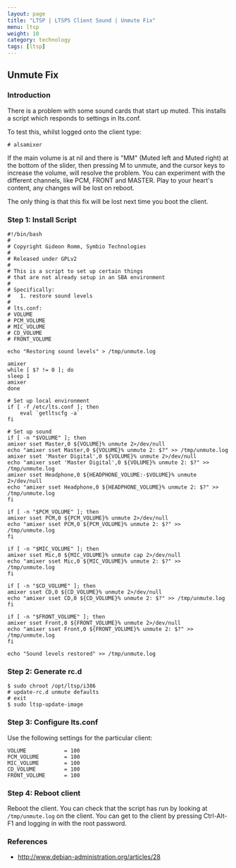 ```yaml
---
layout: page
title: "LTSP | LTSP5 Client Sound | Unmute Fix"
menu: ltsp
weight: 10
category: technology
tags: [ltsp]
---
```


## Unmute Fix

### Introduction

There is a problem with some sound cards that start up muted.  This installs a script which responds to settings in lts.conf.

To test this, whilst logged onto the client type:

    # alsamixer

If the main volume is at nil and there is "MM" (Muted left and Muted right) at the bottom of the slider, then pressing M to unmute, and the cursor keys to increase the volume, will resolve the problem.  You can experiment with the different channels, like PCM, FRONT and MASTER.  Play to your heart's content, any changes will be lost on reboot.

The only thing is that this fix will be lost next time you boot the client.

### Step 1: Install Script

    #!/bin/bash
    #
    # Copyright Gideon Romm, Symbio Technologies
    #
    # Released under GPLv2
    #
    # This is a script to set up certain things 
    # that are not already setup in an SBA environment
    #
    # Specifically:
    #   1. restore sound levels
    #
    # lts.conf:
    # VOLUME
    # PCM_VOLUME
    # MIC_VOLUME
    # CD_VOLUME
    # FRONT_VOLUME

    echo "Restoring sound levels" > /tmp/unmute.log

    amixer
    while [ $? != 0 ]; do
    sleep 1
    amixer
    done

    # Set up local environment
    if [ -f /etc/lts.conf ]; then
        eval `getltscfg -a`
    fi

    # Set up sound
    if [ -n "$VOLUME" ]; then
    amixer sset Master,0 ${VOLUME}% unmute 2>/dev/null
    echo "amixer sset Master,0 ${VOLUME}% unmute 2: $?" >> /tmp/unmute.log
    amixer sset 'Master Digital',0 ${VOLUME}% unmute 2>/dev/null
    echo "amixer sset 'Master Digital',0 ${VOLUME}% unmute 2: $?" >> /tmp/unmute.log
    amixer sset Headphone,0 ${HEADPHONE_VOLUME:-$VOLUME}% unmute 2>/dev/null
    echo "amixer sset Headphone,0 ${HEADPHONE_VOLUME}% unmute 2: $?" >> /tmp/unmute.log
    fi

    if [ -n "$PCM_VOLUME" ]; then
    amixer sset PCM,0 ${PCM_VOLUME}% unmute 2>/dev/null
    echo "amixer sset PCM,0 ${PCM_VOLUME}% unmute 2: $?" >> /tmp/unmute.log
    fi

    if [ -n "$MIC_VOLUME" ]; then
    amixer sset Mic,0 ${MIC_VOLUME}% unmute cap 2>/dev/null
    echo "amixer sset Mic,0 ${MIC_VOLUME}% unmute 2: $?" >> /tmp/unmute.log
    fi

    if [ -n "$CD_VOLUME" ]; then
    amixer sset CD,0 ${CD_VOLUME}% unmute 2>/dev/null
    echo "amixer sset CD,0 ${CD_VOLUME}% unmute 2: $?" >> /tmp/unmute.log
    fi

    if [ -n "$FRONT_VOLUME" ]; then
    amixer sset Front,0 ${FRONT_VOLUME}% unmute 2>/dev/null
    echo "amixer sset Front,0 ${FRONT_VOLUME}% unmute 2: $?" >> /tmp/unmute.log
    fi

    echo "Sound levels restored" >> /tmp/unmute.log

### Step 2: Generate rc.d

    $ sudo chroot /opt/ltsp/i386
    # update-rc.d unmute defaults
    # exit
    $ sudo ltsp-update-image

### Step 3: Configure lts.conf

Use the following settings for the particular client:

    VOLUME            = 100
    PCM_VOLUME        = 100
    MIC_VOLUME        = 100
    CD_VOLUME         = 100
    FRONT_VOLUME      = 100

### Step 4: Reboot client

Reboot the client.  You can check that the script has run by looking at `/tmp/unmute.log` on the client.  You can get to the client by pressing Ctrl-Alt-F1 and logging in with the root password.

### References

   * http://www.debian-administration.org/articles/28
